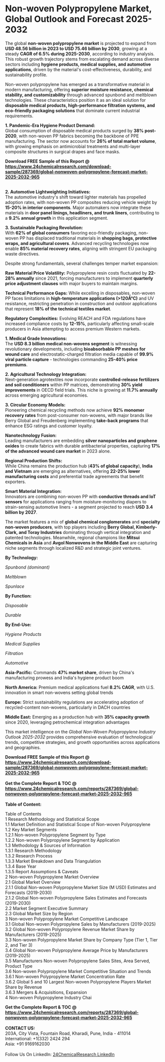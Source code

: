 <h1>Non-woven Polypropylene Market, Global Outlook and Forecast 2025-2032</h1><p>The global <strong>non-woven polypropylene market</strong> is projected to expand from <strong>USD 48.56 billion in 2023 to USD 75.46 billion by 2030</strong>, growing at a steady <strong>CAGR of 6.5% during 2025-2030</strong>, according to industry analysis. This robust growth trajectory stems from escalating demand across diverse sectors including <strong>hygiene products, medical supplies, and automotive applications</strong>, driven by the material's cost-effectiveness, durability, and sustainability profile.</p><p>Non-woven polypropylene has emerged as a transformative material in modern manufacturing, offering <strong>superior moisture resistance, chemical stability, and customizability</strong> through advanced spunbond and meltblown technologies. These characteristics position it as an ideal solution for <strong>disposable medical products, high-performance filtration systems, and eco-friendly packaging solutions</strong> that dominate current industrial requirements.</p><p><strong>1. Pandemic-Era Hygiene Product Demand:</strong><br>
Global consumption of disposable medical products surged by <strong>38% post-2020</strong>, with non-woven PP fabrics becoming the backbone of PPE manufacturing. The sector now accounts for <strong>26% of total market volume</strong>, with growing emphasis on antimicrobial treatments and multi-layer composite structures in surgical drapes and face masks.</p><div><b>Download FREE Sample of this Report @ 
            <a href="https://www.24chemicalresearch.com/download-sample/287369/global-nonwoven-polypropylene-forecast-market-2025-2032-965">
            https://www.24chemicalresearch.com/download-sample/287369/global-nonwoven-polypropylene-forecast-market-2025-2032-965</a></b></div><br><p><strong>2. Automotive Lightweighting Initiatives:</strong><br>
The automotive industry's shift toward lighter materials has propelled adoption rates, with non-woven PP composites reducing vehicle weight by <strong>15-20% in interior components</strong>. Major automakers now integrate these materials in <strong>door panel linings, headliners, and trunk liners</strong>, contributing to a <strong>9.2% annual growth</strong> in this application segment.</p><p><strong>3. Sustainable Packaging Revolution:</strong><br>
With <strong>62% of global consumers</strong> favoring eco-friendly packaging, non-woven PP has displaced traditional materials in <strong>shopping bags, protective wraps, and agricultural covers</strong>. Advanced recycling technologies now enable <strong>85% material recovery rates</strong>, aligning with stringent EU packaging waste directives.</p><p>Despite strong fundamentals, several challenges temper market expansion:</p><p><strong>Raw Material Price Volatility:</strong> Polypropylene resin costs fluctuated by <strong>22-28% annually</strong> since 2021, forcing manufacturers to implement <strong>quarterly price adjustment clauses</strong> with major buyers to maintain margins.</p><p><strong>Technical Performance Gaps:</strong> While excelling in disposables, non-woven PP faces limitations in <strong>high-temperature applications (&gt;120Â°C)</strong> and UV resistance, restricting penetration in construction and outdoor applications that represent <strong>18% of the technical textiles market</strong>.</p><p><strong>Regulatory Complexities:</strong> Evolving REACH and FDA regulations have increased compliance costs by <strong>12-15%</strong>, particularly affecting small-scale producers in Asia attempting to access premium Western markets.</p><p><strong>1. Medical Grade Innovations:</strong><br>
The <strong>USD 8.3 billion medical non-wovens segment</strong> is witnessing revolutionary developments, including <strong>bioabsorbable PP meshes for wound care</strong> and electrostatic-charged filtration media capable of <strong>99.9% viral particle capture</strong> - technologies commanding <strong>25-40% price premiums</strong>.</p><p><strong>2. Agricultural Technology Integration:</strong><br>
Next-generation agrotextiles now incorporate <strong>controlled-release fertilizers and soil conditioners</strong> within PP matrices, demonstrating <strong>30% yield improvements</strong> in OECD field trials. This niche is growing at <strong>11.7% annually</strong> across emerging agricultural economies.</p><p><strong>3. Circular Economy Models:</strong><br>
Pioneering chemical recycling methods now achieve <strong>92% monomer recovery rates</strong> from post-consumer non-wovens, with major brands like Berry Global and Freudenberg implementing <strong>take-back programs</strong> that enhance ESG ratings and customer loyalty.</p><p><strong>Nanotechnology Fusion:</strong><br>
	Leading manufacturers are embedding <strong>silver nanoparticles and graphene oxides</strong> to create fabrics with durable antibacterial properties, capturing <strong>17% of the advanced wound care market</strong> in 2023 alone.</p><p><strong>Regional Production Shifts:</strong><br>
	While China remains the production hub (<strong>43% of global capacity</strong>), <strong>India and Vietnam</strong> are emerging as alternatives, offering <strong>22-25% lower manufacturing costs</strong> and preferential trade agreements that benefit exporters.</p><p><strong>Smart Material Integration:</strong><br>
	Innovators are combining non-woven PP with <strong>conductive threads and IoT sensors</strong> for applications ranging from moisture-monitoring diapers to strain-sensing automotive liners - a segment projected to reach <strong>USD 3.4 billion by 2027</strong>.</p><p>The market features a mix of <strong>global chemical conglomerates</strong> and <strong>specialty non-woven producers</strong>, with top players including <strong>Berry Global, Kimberly-Clark, and Toray Industries</strong> dominating through vertical integration and patented technologies. Meanwhile, regional champions like <strong>Mitsui Chemicals in Asia</strong> and <strong>Avgol Nonwovens in the Middle East</strong> are capturing niche segments through localized R&amp;D and strategic joint ventures.</p><p><strong>By Technology:</strong></p><p><em>Spunbond (dominant)</em></p><p><em>Meltblown</em></p><p><em>Spunlace</em></p><p><strong>By Function:</strong></p><p><em>Disposable</em></p><p><em>Durable</em></p><p><strong>By End-Use:</strong></p><p><em>Hygiene Products</em></p><p><em>Medical Supplies</em></p><p><em>Filtration</em></p><p><em>Automotive</em></p><p><strong>Asia-Pacific:</strong> Commands <strong>47% market share</strong>, driven by China's manufacturing prowess and India's hygiene product boom</p><p><strong>North America:</strong> Premium medical applications fuel <strong>8.2% CAGR</strong>, with U.S. innovation in smart non-wovens setting global trends</p><p><strong>Europe:</strong> Strict sustainability regulations are accelerating adoption of recycled-content non-wovens, particularly in DACH countries</p><p><strong>Middle East:</strong> Emerging as a production hub with <strong>35% capacity growth</strong> since 2020, leveraging petrochemical integration advantages</p><p>This market intelligence on the <em>Global Non-Woven Polypropylene Industry Outlook 2025-2032</em> provides comprehensive evaluation of technological trends, competitive strategies, and growth opportunities across applications and geographies.</p><div><b>Download FREE Sample of this Report @ 
            <a href="https://www.24chemicalresearch.com/download-sample/287369/global-nonwoven-polypropylene-forecast-market-2025-2032-965">
            https://www.24chemicalresearch.com/download-sample/287369/global-nonwoven-polypropylene-forecast-market-2025-2032-965</a></b></div><br><div><b>Get the Complete Report & TOC @ 
            <a href="https://www.24chemicalresearch.com/reports/287369/global-nonwoven-polypropylene-forecast-market-2025-2032-965">
            https://www.24chemicalresearch.com/reports/287369/global-nonwoven-polypropylene-forecast-market-2025-2032-965</a></b></div><br>
            <b>Table of Content:</b><p>Table of Contents<br />
1 Research Methodology and Statistical Scope<br />
1.1 Market Definition and Statistical Scope of Non-woven Polypropylene<br />
1.2 Key Market Segments<br />
1.2.1 Non-woven Polypropylene Segment by Type<br />
1.2.2 Non-woven Polypropylene Segment by Application<br />
1.3 Methodology & Sources of Information<br />
1.3.1 Research Methodology<br />
1.3.2 Research Process<br />
1.3.3 Market Breakdown and Data Triangulation<br />
1.3.4 Base Year<br />
1.3.5 Report Assumptions & Caveats<br />
2 Non-woven Polypropylene Market Overview<br />
2.1 Global Market Overview<br />
2.1.1 Global Non-woven Polypropylene Market Size (M USD) Estimates and Forecasts (2019-2030)<br />
2.1.2 Global Non-woven Polypropylene Sales Estimates and Forecasts (2019-2030)<br />
2.2 Market Segment Executive Summary<br />
2.3 Global Market Size by Region<br />
3 Non-woven Polypropylene Market Competitive Landscape<br />
3.1 Global Non-woven Polypropylene Sales by Manufacturers (2019-2025)<br />
3.2 Global Non-woven Polypropylene Revenue Market Share by Manufacturers (2019-2025)<br />
3.3 Non-woven Polypropylene Market Share by Company Type (Tier 1, Tier 2, and Tier 3)<br />
3.4 Global Non-woven Polypropylene Average Price by Manufacturers (2019-2025)<br />
3.5 Manufacturers Non-woven Polypropylene Sales Sites, Area Served, Product Type<br />
3.6 Non-woven Polypropylene Market Competitive Situation and Trends<br />
3.6.1 Non-woven Polypropylene Market Concentration Rate<br />
3.6.2 Global 5 and 10 Largest Non-woven Polypropylene Players Market Share by Revenue<br />
3.6.3 Mergers & Acquisitions, Expansion<br />
4 Non-woven Polypropylene Industry Chai</p><div><b>Get the Complete Report & TOC @ 
            <a href="https://www.24chemicalresearch.com/reports/287369/global-nonwoven-polypropylene-forecast-market-2025-2032-965">
            https://www.24chemicalresearch.com/reports/287369/global-nonwoven-polypropylene-forecast-market-2025-2032-965</a></b></div><br><b>CONTACT US:</b><br>
            203A, City Vista, Fountain Road, Kharadi, Pune, India - 411014<br>
            International: +1(332) 2424 294<br>
            Asia: +91 9169162030 <br><br>
            Follow Us On LinkedIn: <a href="https://www.linkedin.com/company/24chemicalresearch/">24ChemicalResearch LinkedIn</a>